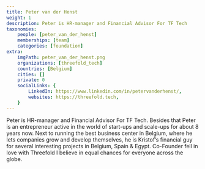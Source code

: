 ```yaml
---
title: Peter van der Henst
weight: 1
description: Peter is HR-manager and Financial Advisor For TF Tech
taxonomies:
    people: [peter_van_der_henst]
    memberships: [team]
    categories: [foundation]
extra:
    imgPath: peter_van_der_henst.png
    organizations: [threefold_tech]
    countries: [Belgium]
    cities: []
    private: 0
    socialLinks: {
        LinkedIn: https://www.linkedin.com/in/petervanderhenst/,
        websites: https://threefold.tech,
    }
---
```


Peter is HR-manager and Financial Advisor For TF Tech. Besides that Peter is an entrepreneur active in the world of start-ups and scale-ups for about 8 years now. Next to running the best business center in Belgium, where he lets companies grow and develop themselves, he is Kristof’s financial guy for several interesting projects in Belgium, Spain & Egypt. Co-Founder fell in love with Threefold I believe in equal chances for everyone across the globe.
